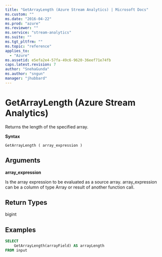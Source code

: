 ```yaml
---
title: "GetArrayLength (Azure Stream Analytics) | Microsoft Docs"
ms.custom: ""
ms.date: "2016-04-22"
ms.prod: "azure"
ms.reviewer: ""
ms.service: "stream-analytics"
ms.suite: ""
ms.tgt_pltfrm: ""
ms.topic: "reference"
applies_to: 
  - "Azure"
ms.assetid: e5efa2e4-57fa-49c6-9620-36eef71e74fb
caps.latest.revision: 7
author: "SnehaGunda"
ms.author: "sngun"
manager: "jhubbard"
---
```

# GetArrayLength (Azure Stream Analytics)
  Returns the length of the specified array.  
  
 **Syntax**  
  
```  
GetArrayLength ( array_expression )  
```  
  
## Arguments  
 **array_expression**  
  
 Is the array expression to be evaluated as a source array. array_expression can be a column of type Array or result of another function call.  
  
## Return Types  
 bigint  
  
## Examples  
  
```SQL  
SELECT   
    GetArrayLength(arrayField) AS arrayLength  
FROM input  
  
```  
  
  